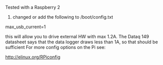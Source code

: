 

Tested with a Raspberry 2

1. changed or add the following to /boot/config.txt

max_usb_current=1

this will allow you to drive external HW with max 1.2A. The Dataq 149 datasheet
says that the data logger draws less than 1A, so that should be sufficient
For more config options on the Pi see:

http://elinux.org/RPiconfig

